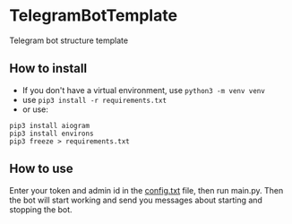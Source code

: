 # TelegramBotTemplate
Telegram bot structure template 
## How to install 
- If you don't have a virtual environment, use `python3 -m venv venv`
- use `pip3 install -r requirements.txt`
- or use:
```
pip3 install aiogram
pip3 install environs
pip3 freeze > requirements.txt
```

## How to use
Enter your token and admin id in the [config.txt](https://github.com/yudls/TelegramBotTemplate/blob/main/config.txt) file, then run main.py. Then the bot will start working and send you messages about starting and stopping the bot.
